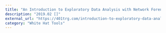 ```yaml
---
title: "An Introduction to Exploratory Data Analysis with Network Forensics"
description: "2019.02 []"
external_url: "https://401trg.com/introduction-to-exploratory-data-analysis/"
category: "White Hat Tools"
---
```

